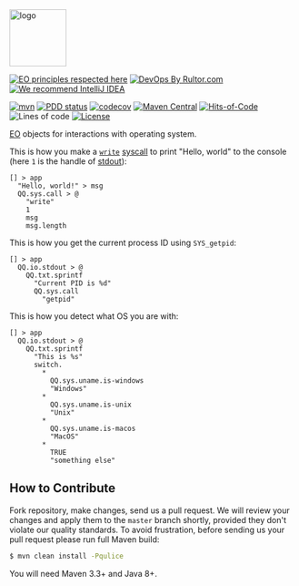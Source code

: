 <img alt="logo" src="https://www.objectionary.com/cactus.svg" height="100px" />

[![EO principles respected here](https://www.elegantobjects.org/badge.svg)](https://www.elegantobjects.org)
[![DevOps By Rultor.com](http://www.rultor.com/b/objectionary/eo-sys)](http://www.rultor.com/p/objectionary/eo-sys)
[![We recommend IntelliJ IDEA](https://www.elegantobjects.org/intellij-idea.svg)](https://www.jetbrains.com/idea/)

[![mvn](https://github.com/objectionary/eo-sys/actions/workflows/mvn.yml/badge.svg?branch=master)](https://github.com/objectionary/eo-sys/actions/workflows/mvn.yml)
[![PDD status](http://www.0pdd.com/svg?name=objectionary/eo-sys)](http://www.0pdd.com/p?name=objectionary/eo-sys)
[![codecov](https://codecov.io/gh/objectionary/eo-sys/branch/master/graph/badge.svg)](https://codecov.io/gh/objectionary/eo-sys)
[![Maven Central](https://img.shields.io/maven-central/v/org.eolang/eo-sys.svg)](https://maven-badges.herokuapp.com/maven-central/org.eolang/eo-sys)
[![Hits-of-Code](https://hitsofcode.com/github/objectionary/eo-sys)](https://hitsofcode.com/view/github/objectionary/eo-sys)
![Lines of code](https://img.shields.io/tokei/lines/github/objectionary/eo-sys)
[![License](https://img.shields.io/badge/license-MIT-green.svg)](https://github.com/objectionary/eo-sys/blob/master/LICENSE.txt)

[EO](https://www.eolang.org) objects for interactions with operating system.

This is how you make a [`write`](https://man7.org/linux/man-pages/man2/write.2.html) 
[syscall](https://man7.org/linux/man-pages/man2/syscall.2.html) 
to print "Hello, world" to the console (here `1` is the handle of 
[stdout](https://en.wikipedia.org/wiki/Standard_streams)):

```
[] > app
  "Hello, world!" > msg
  QQ.sys.call > @
    "write"
    1
    msg
    msg.length
```

This is how you get the current process ID using `SYS_getpid`:

```
[] > app
  QQ.io.stdout > @
    QQ.txt.sprintf
      "Current PID is %d"
      QQ.sys.call
        "getpid"
```

This is how you detect what OS you are with:

```
[] > app
  QQ.io.stdout > @
    QQ.txt.sprintf
      "This is %s"
      switch.
        * 
          QQ.sys.uname.is-windows
          "Windows"
        * 
          QQ.sys.uname.is-unix
          "Unix"
        * 
          QQ.sys.uname.is-macos
          "MacOS"
        * 
          TRUE
          "something else"
```

## How to Contribute

Fork repository, make changes, send us a pull request.
We will review your changes and apply them to the `master` branch shortly,
provided they don't violate our quality standards. To avoid frustration,
before sending us your pull request please run full Maven build:

```bash
$ mvn clean install -Pqulice
```

You will need Maven 3.3+ and Java 8+.

